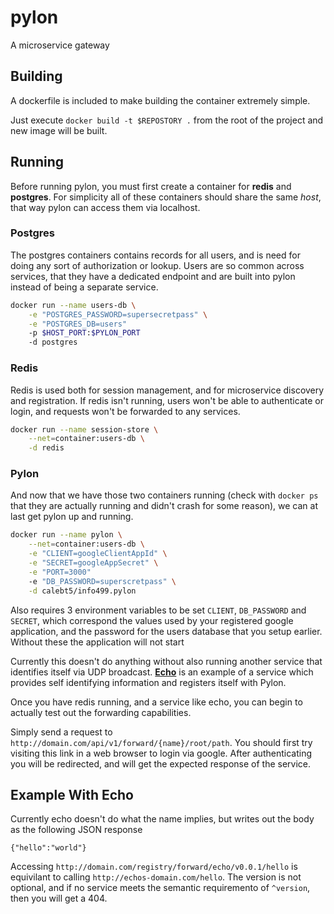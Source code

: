 # pylon
A microservice gateway

## Building

A dockerfile is included to make building the container extremely simple.

Just execute `docker build -t $REPOSTORY .` from the root of the project and new image will be built.

## Running

Before running pylon, you must first create a container for __redis__ and
__postgres__. For simplicity all of these containers should share the same
_host_, that way pylon can access them via localhost.

### Postgres
The postgres containers contains records for all users, and is need for doing any sort of authorization or lookup. Users are so common across services, that they have a dedicated endpoint and are built into pylon instead of being a separate service.

```bash
docker run --name users-db \
    -e "POSTGRES_PASSWORD=supersecretpass" \
    -e "POSTGRES_DB=users"
    -p $HOST_PORT:$PYLON_PORT
    -d postgres
```

### Redis
Redis is used both for session management, and for microservice discovery and registration. If redis isn't running, users won't be able to authenticate or login, and requests won't be forwarded to any services.

```bash
docker run --name session-store \
    --net=container:users-db \
    -d redis
```

### Pylon
And now that we have those two containers running (check with `docker ps` that they are actually running and didn't crash for some reason), we can at last get pylon up and running.

```bash
docker run --name pylon \
    --net=container:users-db \
    -e "CLIENT=googleClientAppId" \
    -e "SECRET=googleAppSecret" \
    -e "PORT=3000"
    -e "DB_PASSWORD=superscretpass" \
    -d calebt5/info499.pylon
```
Also requires 3 environment variables to be set
`CLIENT`, `DB_PASSWORD` and `SECRET`, which correspond the values used by your registered google application, and the password for the users database that you setup earlier. Without these the application will not start

Currently this doesn't do anything without also running another service that identifies itself via UDP broadcast. [__Echo__](https://github.com/info499-w16/echo) is an example of a service which provides self identifying information and registers itself with Pylon.

Once you have redis running, and a service like echo, you can begin to actually test out the forwarding capabilities.

Simply send a request to `http://domain.com/api/v1/forward/{name}/root/path`. You should first try visiting this link in a web browser to login via google. After authenticating you will be redirected, and will get the expected response of the service.

## Example With Echo

Currently echo doesn't do what the name implies, but writes out the body as the following JSON response

```
{"hello":"world"}
```

Accessing `http://domain.com/registry/forward/echo/v0.0.1/hello` is equivilant to calling `http://echos-domain.com/hello`. The version is not optional, and if no service meets the semantic requiremento of `^version`, then you will get a 404.
